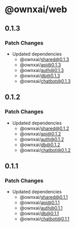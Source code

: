 # @ownxai/web

## 0.1.3

### Patch Changes

- Updated dependencies
  - @ownxai/shared@0.1.3
  - @ownxai/api@0.1.3
  - @ownxai/auth@0.1.3
  - @ownxai/db@0.1.3
  - @ownxai/chatbot@0.1.3

## 0.1.2

### Patch Changes

- Updated dependencies
  - @ownxai/shared@0.1.2
  - @ownxai/api@0.1.2
  - @ownxai/auth@0.1.2
  - @ownxai/db@0.1.2
  - @ownxai/chatbot@0.1.2

## 0.1.1

### Patch Changes

- Updated dependencies
  - @ownxai/shared@0.1.1
  - @ownxai/api@0.1.1
  - @ownxai/auth@0.1.1
  - @ownxai/db@0.1.1
  - @ownxai/chatbot@0.1.1

